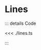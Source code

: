 # Lines

<script setup lang="ts">
import { ref, watchEffect, onUnmounted } from 'vue';
import { LineApp } from './lines';
import { WGLDriver } from '../../src';

const canvas = ref<HTMLCanvasElement>();

let app: LineApp | undefined;

watchEffect(async () => {
    const c = canvas.value

    if (!c) {
        return;
    }

    const driver = await WGLDriver.fromCanvas(c);

    app = new LineApp(c, driver);

    await app.initializeAndStart();
})

onUnmounted(() => app?.stop());
</script>

<section>
    <canvas class="sample-canvas" ref="canvas" tabindex="0"></canvas>
</section>

::: details Code

<<< ./lines.ts

:::
